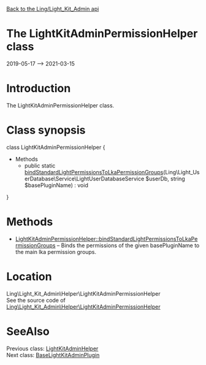 [Back to the Ling/Light_Kit_Admin api](https://github.com/lingtalfi/Light_Kit_Admin/blob/master/doc/api/Ling/Light_Kit_Admin.md)



The LightKitAdminPermissionHelper class
================
2019-05-17 --> 2021-03-15






Introduction
============

The LightKitAdminPermissionHelper class.



Class synopsis
==============


class <span class="pl-k">LightKitAdminPermissionHelper</span>  {

- Methods
    - public static [bindStandardLightPermissionsToLkaPermissionGroups](https://github.com/lingtalfi/Light_Kit_Admin/blob/master/doc/api/Ling/Light_Kit_Admin/Helper/LightKitAdminPermissionHelper/bindStandardLightPermissionsToLkaPermissionGroups.md)(Ling\Light_UserDatabase\Service\LightUserDatabaseService $userDb, string $basePluginName) : void

}






Methods
==============

- [LightKitAdminPermissionHelper::bindStandardLightPermissionsToLkaPermissionGroups](https://github.com/lingtalfi/Light_Kit_Admin/blob/master/doc/api/Ling/Light_Kit_Admin/Helper/LightKitAdminPermissionHelper/bindStandardLightPermissionsToLkaPermissionGroups.md) &ndash; Binds the permissions of the given basePluginName to the main lka permission groups.





Location
=============
Ling\Light_Kit_Admin\Helper\LightKitAdminPermissionHelper<br>
See the source code of [Ling\Light_Kit_Admin\Helper\LightKitAdminPermissionHelper](https://github.com/lingtalfi/Light_Kit_Admin/blob/master/Helper/LightKitAdminPermissionHelper.php)



SeeAlso
==============
Previous class: [LightKitAdminHelper](https://github.com/lingtalfi/Light_Kit_Admin/blob/master/doc/api/Ling/Light_Kit_Admin/Helper/LightKitAdminHelper.md)<br>Next class: [BaseLightKitAdminPlugin](https://github.com/lingtalfi/Light_Kit_Admin/blob/master/doc/api/Ling/Light_Kit_Admin/LightKitAdminPlugin/BaseLightKitAdminPlugin.md)<br>
